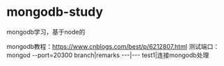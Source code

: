 # mongodb-study
mongodb学习，基于node的

mongodb教程：https://www.cnblogs.com/best/p/6212807.html
测试端口：mongod --port=20300
branch|remarks
---|---
test1|连接mongodb处理